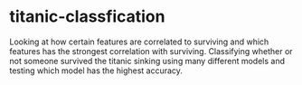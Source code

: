 # titanic-classfication
Looking at how certain features are correlated to surviving and which features has the strongest correlation with surviving.
Classifying whether or not someone survived the titanic sinking using many different models and testing which model has the highest accuracy.
